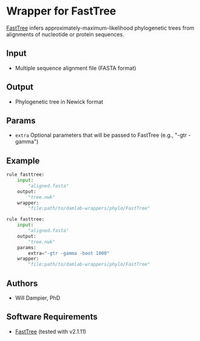 # Wrapper for FastTree

[FastTree](http://www.microbesonline.org/fasttree/) infers approximately-maximum-likelihood phylogenetic trees from alignments of nucleotide or protein sequences.

## Input
- Multiple sequence alignment file (FASTA format)

## Output
- Phylogenetic tree in Newick format

## Params
* `extra`
    Optional parameters that will be passed to FastTree (e.g., "-gtr -gamma")

## Example
```python
rule fasttree:
    input:
        "aligned.fasta"
    output:
        "tree.nwk"
    wrapper:
        "file:path/to/damlab-wrappers/phylo/FastTree"

rule fasttree:
    input:
        "aligned.fasta"
    output:
        "tree.nwk"
    params:
        extra="-gtr -gamma -boot 1000"
    wrapper:
        "file:path/to/damlab-wrappers/phylo/FastTree"
```

## Authors
* Will Dampier, PhD

## Software Requirements
* [FastTree](http://www.microbesonline.org/fasttree/) (tested with v2.1.11) 